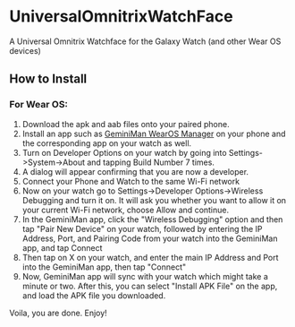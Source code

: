 # UniversalOmnitrixWatchFace
A Universal Omnitrix Watchface for the Galaxy Watch (and other Wear OS devices)

## How to Install

### For Wear OS:

1. Download the apk and aab files onto your paired phone.
2. Install an app such as [GeminiMan WearOS Manager](https://play.google.com/store/apps/details?id=com.geminiman.wearosmanager&hl=en_IN) on your phone and the corresponding app on your watch as well.
3. Turn on Developer Options on your watch by going into Settings->System->About and tapping Build Number 7 times.
4. A dialog will appear confirming that you are now a developer.
5. Connect your Phone and Watch to the same Wi-Fi network
6. Now on your watch go to Settings->Developer Options->Wireless Debugging and turn it on. It will ask you whether you want to allow it on your current Wi-Fi network, choose Allow and continue.
7. In the GeminiMan app, click the "Wireless Debugging" option and then tap "Pair New Device" on your watch, followed by entering the IP Address, Port, and Pairing Code from your watch into the GeminiMan app, and tap Connect
8. Then tap on X on your watch, and enter the main IP Address and Port into the GeminiMan app, then tap "Connect"
9. Now, GeminiMan app will sync with your watch which might take a minute or two. After this, you can select "Install APK File" on the app, and load the APK file you downloaded.

Voila, you are done. Enjoy!
